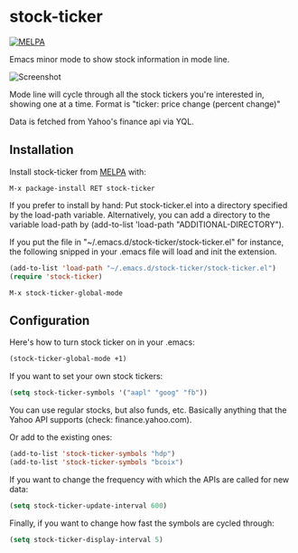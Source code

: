 # stock-ticker

[![MELPA](http://melpa.org/packages/speed-type-badge.svg)](http://melpa.org/#/stock-ticker)

Emacs minor mode to show stock information in mode line.

![Screenshot](https://raw.github.com/hagleitn/stock-ticker/master/screen-shot-ticker.png)

Mode line will cycle through all the stock tickers you're interested
in, showing one at a time. Format is "ticker: price change (percent
change)"

Data is fetched from Yahoo's finance api via YQL.

## Installation

Install stock-ticker from [MELPA](melpa.org) with:

```
M-x package-install RET stock-ticker
```

If you prefer to install by hand: Put stock-ticker.el into a directory
specified by the load-path variable. Alternatively, you can add a
directory to the variable load-path by (add-to-list 'load-path
"ADDITIONAL-DIRECTORY").

If you put the file in "~/.emacs.d/stock-ticker/stock-ticker.el" for
instance, the following snipped in your .emacs file will load and init
the extension.

```lisp
(add-to-list 'load-path "~/.emacs.d/stock-ticker/stock-ticker.el")
(require 'stock-ticker)
```

```
M-x stock-ticker-global-mode
```

## Configuration

Here's how to turn stock ticker on in your .emacs:

```lisp
(stock-ticker-global-mode +1)
```

If you want to set your own stock tickers:

```lisp
(setq stock-ticker-symbols '("aapl" "goog" "fb"))
```

You can use regular stocks, but also funds, etc. Basically anything
that the Yahoo API supports (check: finance.yahoo.com).

Or add to the existing ones:

```lisp
(add-to-list 'stock-ticker-symbols "hdp")
(add-to-list 'stock-ticker-symbols "bcoix")
```

If you want to change the frequency with which the APIs are called for
new data:

```lisp
(setq stock-ticker-update-interval 600)
```

Finally, if you want to change how fast the symbols are cycled
through:

```lisp
(setq stock-ticker-display-interval 5)
```
